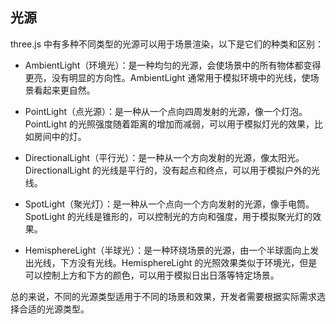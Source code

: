 ## 光源

three.js 中有多种不同类型的光源可以用于场景渲染，以下是它们的种类和区别：

-   AmbientLight（环境光）：是一种均匀的光源，会使场景中的所有物体都变得更亮，没有明显的方向性。AmbientLight 通常用于模拟环境中的光线，使场景看起来更自然。

-   PointLight（点光源）：是一种从一个点向四周发射的光源，像一个灯泡。PointLight 的光照强度随着距离的增加而减弱，可以用于模拟灯光的效果，比如房间中的灯。

-   DirectionalLight（平行光）：是一种从一个方向发射的光源，像太阳光。DirectionalLight 的光线是平行的，没有起点和终点，可以用于模拟户外的光线。

-   SpotLight（聚光灯）：是一种从一个点向一个方向发射的光源，像手电筒。SpotLight 的光线是锥形的，可以控制光的方向和强度，用于模拟聚光灯的效果。

-   HemisphereLight（半球光）：是一种环绕场景的光源，由一个半球面向上发出光线，下方没有光线。HemisphereLight 的光照效果类似于环境光，但是可以控制上方和下方的颜色，可以用于模拟日出日落等特定场景。

总的来说，不同的光源类型适用于不同的场景和效果，开发者需要根据实际需求选择合适的光源类型。
